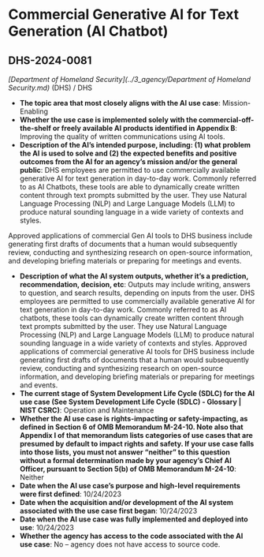 # Commercial Generative AI for Text Generation (AI Chatbot)
## DHS-2024-0081
_[Department of Homeland Security](../3_agency/Department of Homeland Security.md)_ (DHS) / DHS


+ **The topic area that most closely aligns with the AI use case**: Mission-Enabling
+ **Whether the use case is implemented solely with the commercial-off-the-shelf or freely available AI products identified in Appendix B**: Improving the quality of written communications using AI tools.
+ **Description of the AI’s intended purpose, including: (1) what problem the AI is used to solve and (2) the expected benefits and positive outcomes from the AI for an agency’s mission and/or the general public**: DHS employees are permitted to use commercially available generative AI for text generation in day-to-day work. Commonly referred to as AI Chatbots, these tools are able to dynamically create written content through text prompts submitted by the user. They use Natural Language Processing (NLP) and Large Language Models (LLM) to produce natural sounding language in a wide variety of contexts and styles.

Approved applications of commercial Gen AI tools to DHS business include generating first drafts of documents that a human would subsequently review, conducting and synthesizing research on open-source information, and developing briefing materials or preparing for meetings and events.
+ **Description of what the AI system outputs, whether it’s a prediction, recommendation, decision, etc**: Outputs may include writing, answers to question, and search results, depending on inputs from the user.
DHS employees are permitted to use commercially available generative AI for text generation in day-to-day work. Commonly referred to as AI chatbots, these tools can dynamically create written content through text prompts submitted by the user. They use Natural Language Processing (NLP) and Large Language Models (LLM) to produce natural sounding language in a wide variety of contexts and styles. Approved applications of commercial generative AI tools for DHS business include generating first drafts of documents that a human would subsequently review, conducting and synthesizing research on open-source information, and developing briefing materials or preparing for meetings and events. 
+ **The current stage of System Development Life Cycle (SDLC) for the AI use case (See System Development Life Cycle (SDLC) - Glossary | NIST CSRC)**: Operation and Maintenance
+ **Whether the AI use case is rights-impacting or safety-impacting, as defined in Section 6 of OMB Memorandum M-24-10. Note also that Appendix I of that memorandum lists categories of use cases that are presumed by default to impact rights and safety. If your use case falls into those lists, you must not answer “neither” to this question without a formal determination made by your agency’s Chief AI Officer, pursuant to Section 5(b) of OMB Memorandum M-24-10**: Neither
+ **Date when the AI use case’s purpose and high-level requirements were first defined**: 10/24/2023
+ **Date when the acquisition and/or development of the AI system associated with the use case first began**: 10/24/2023
+ **Date when the AI use case was fully implemented and deployed into use**: 10/24/2023
+ **Whether the agency has access to the code associated with the AI use case**: No – agency does not have access to source code.